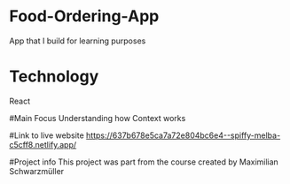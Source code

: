 # Food-Ordering-App
App that I build for learning purposes

# Technology
React

#Main Focus
Understanding how Context works

#Link to live website
https://637b678e5ca7a72e804bc6e4--spiffy-melba-c5cff8.netlify.app/

#Project info
This project was part from the course created by Maximilian Schwarzmüller
